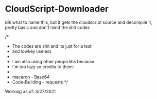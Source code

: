 # CloudScript-Downloader
idk what to name this, but it gets the cloudscript source and decompile it, pretty basic and don't mind the shit codes

/*
* The codes are shit and its just for a test
* and lowkey useless
* 
* i am also using other peope libs because 
* i'm too lazy so credits to them:
* 
* macaron - Base64
* Code-Building - requests
*/

Working as of: 3/27/2021

